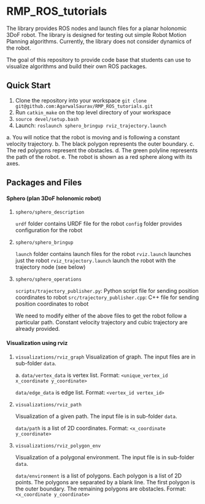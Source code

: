 # RMP_ROS_tutorials

The library provides ROS nodes and launch files for a planar holonomic 3DoF robot. The library is designed for testing out simple Robot Motion Planning algorithms. Currently, the library does not consider dynamics of the robot.

The goal of this repository to provide code base that students can use to visualize algorithms and build their own ROS packages.

## Quick Start

1. Clone the repository into your workspace
   `git clone git@github.com:AgarwalSaurav/RMP_ROS_tutorials.git`
2. Run `catkin_make` on the top level directory of your workspace
3. `source devel/setup.bash`
4. Launch:
   `roslaunch sphero_bringup rviz_trajectory.launch`

a. You will notice that the robot is moving and is following a constant velocity trajectory.
b. The black polygon represents the outer boundary.
c. The red polygons represent the obstacles.
d. The green polyline represents the path of the robot.
e. The robot is shown as a red sphere along with its axes.



## Packages and Files

#### Sphero (plan 3DoF holonomic robot)

1. `sphero/sphero_description`
   
   `urdf` folder contains URDF file for the robot
`config` folder provides configuration for the robot
   
2. `sphero/sphero_bringup`

   `launch` folder contains launch files for the robot
`rviz.launch` launches just the robot
   `rviz_trajectory.launch` launch the robot with the trajectory node (see below)

3. `sphero/sphero_operations`
   
   `scripts/trajectory_publisher.py`: Python script file for sending position coordinates to robot
   `src/trajectory_publisher.cpp`: C++ file for sending position coordinates to robot
   
   We need to modify either of the above files to get the robot follow a particular path. Constant velocity trajectory and cubic trajectory are already provided.

#### Visualization using rviz

1. `visualizations/rviz_graph`
   Visualization of graph. The input files are in sub-folder `data`.

   a. `data/vertex_data` is vertex list.
   Format: `<unique_vertex_id x_coordinate y_coordinate>`

   `data/edge_data` is edge list.
   Format: `<vertex_id vertex_id>`

2. `visualizations/rviz_path`

   Visualization of a given path. The input file is in sub-folder `data`.

   `data/path` is a list of 2D coordinates.
   Format: `<x_coordinate y_coordinate>`

3. `visualizations/rviz_polygon_env`

   Visualization of a polygonal environment. The input file is in sub-folder `data`.

   `data/environment` is a list of polygons. Each polygon is a list of 2D points. The polygons are separated by a blank line. The first polygon is the outer boundary. The remaining polygons are obstacles.
   Format: `<x_coordinate y_coordinate>`

   
